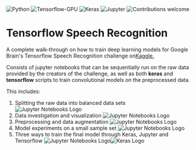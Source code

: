 ![Python](https://img.shields.io/badge/python-v3.6.3-blue.svg)
![Tensorflow-GPU](https://img.shields.io/badge/tensorflow-v1.7.0-blue.svg)
![Keras](https://img.shields.io/badge/keras-v2.1.5-blue.svg)
![Jupyter](https://img.shields.io/badge/jupyter-v1.0.0-blue.svg)
![Contributions welcome](https://img.shields.io/badge/contributions-welcome-orange.svg)

# Tensorflow Speech Recognition
A complete walk-through on how to train deep learning models for Google Brain's 
Tensorflow Speech Recognition challenge on[Kaggle.](https://www.kaggle.com/c/tensorflow-speech-recognition-challenge "Kaggle & Google Brain's Speech Recognition Challenge site")

Consists of jupyter notebooks that can be sequentially run on the raw data 
provided by the creators of the challenge, as well as both **keras** and 
**tensorflow** scripts to train convolutional models on the preprocessed data.

This includes:

1) Splitting the raw data into balanced data sets ![Jupyter Notebooks Logo](https://i.ibb.co/KxLnVRY/jupyter-logo-small.png "Jupyter Notebook Logo")
2) Data investigation and visualization ![Jupyter Notebooks Logo](https://i.ibb.co/KxLnVRY/jupyter-logo-small.png "Jupyter Notebook Logo")
3) Preprocessing and data augmentation ![Jupyter Notebooks Logo](https://i.ibb.co/KxLnVRY/jupyter-logo-small.png "Jupyter Notebook Logo")
4) Model experiments on a small sample set ![Jupyter Notebooks Logo](https://i.ibb.co/KxLnVRY/jupyter-logo-small.png "Jupyter Notebook Logo")
5) Three ways to train the final model through Keras, Jupyter and Tensorflow ![Jupyter Notebooks Logo](https://i.ibb.co/KxLnVRY/jupyter-logo-small.png "Jupyter Notebook Logo")![Keras Logo](https://i.ibb.co/NVBJ83Z/keras-logo-small.png "Keras Logo")